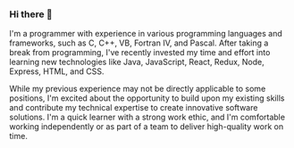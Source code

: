 ### Hi there 👋

I'm a programmer with experience in various programming languages and frameworks, such as C, C++, VB, Fortran IV, and Pascal. After taking a break from programming, I've recently invested my time and effort into learning new technologies like Java, JavaScript, React, Redux, Node, Express, HTML, and CSS.

While my previous experience may not be directly applicable to some positions, I'm excited about the opportunity to build upon my existing skills and contribute my technical expertise to create innovative software solutions. I'm a quick learner with a strong work ethic, and I'm comfortable working independently or as part of a team to deliver high-quality work on time.


<!--
**sdelp66/sdelp66** is a ✨ _special_ ✨ repository because its `README.md` (this file) appears on your GitHub profile.

Here are some ideas to get you started:

- 🔭 I’m currently working on ...
- 🌱 I’m currently learning ...
- 👯 I’m looking to collaborate on ...
- 🤔 I’m looking for help with ...
- 💬 Ask me about ...
- 📫 How to reach me: ...
- 😄 Pronouns: ...
- ⚡ Fun fact: ...
-->

